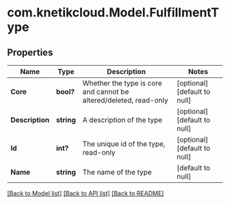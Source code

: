 # com.knetikcloud.Model.FulfillmentType
## Properties

Name | Type | Description | Notes
------------ | ------------- | ------------- | -------------
**Core** | **bool?** | Whether the type is core and cannot be altered/deleted, read-only | [optional] [default to null]
**Description** | **string** | A description of the type | [optional] [default to null]
**Id** | **int?** | The unique id of the type, read-only | [optional] [default to null]
**Name** | **string** | The name of the type | [default to null]

[[Back to Model list]](../README.md#documentation-for-models) [[Back to API list]](../README.md#documentation-for-api-endpoints) [[Back to README]](../README.md)

